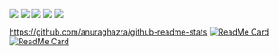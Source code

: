 
![](http://github-profile-summary-cards.vercel.app/api/cards/profile-details?username=liebespaar93&theme=react)
![](http://github-profile-summary-cards.vercel.app/api/cards/repos-per-language?username=liebespaar93&theme=react)
![](http://github-profile-summary-cards.vercel.app/api/cards/most-commit-language?username=liebespaar93&theme=react)
![](http://github-profile-summary-cards.vercel.app/api/cards/stats?username=liebespaar93&theme=react)
![](http://github-profile-summary-cards.vercel.app/api/cards/productive-time?username=liebespaar93&theme=react&utcOffset=8)


https://github.com/anuraghazra/github-readme-stats
[![ReadMe Card](https://github-readme-stats.vercel.app/api/pin/?username=cbhavya09&repo=actions2&show_owner=true)](https://github.com/cbhavya09/actions2)
[![ReadMe Card](https://github-readme-stats.vercel.app/api/pin/?username=cbhavya09&repo=CONTAINER&show_owner=true)](https://github.com/cbhavya09/CONTAINER)
